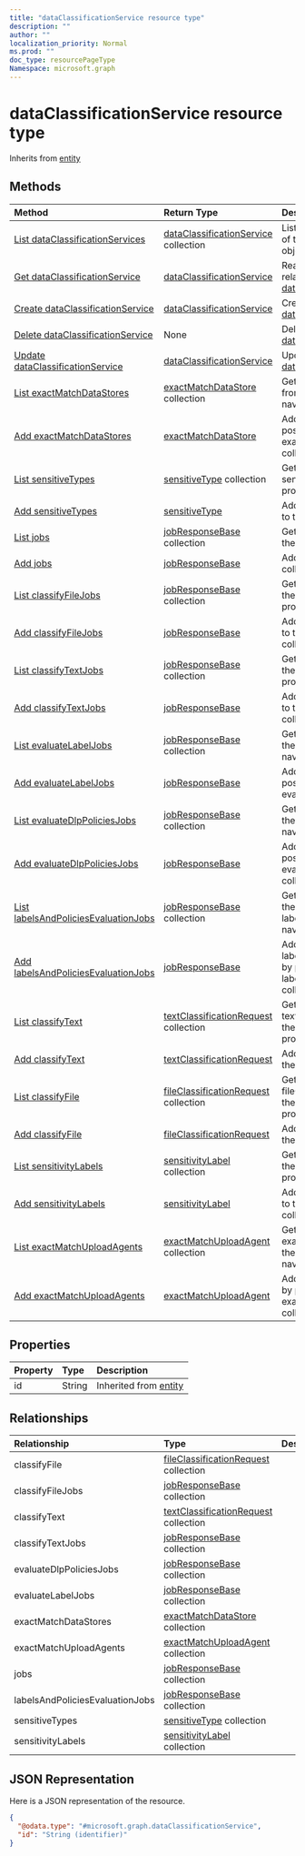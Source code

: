 ```yaml
---
title: "dataClassificationService resource type"
description: ""
author: ""
localization_priority: Normal
ms.prod: ""
doc_type: resourcePageType
Namespace: microsoft.graph
---
```



# dataClassificationService resource type




Inherits from [entity](../resources/entity.md)

## Methods
|Method|Return Type|Description|
|:---|:---|:---|
|[List dataClassificationServices](../api/dataclassificationservice-list.md)|[dataClassificationService](../resources/dataClassificationService.md) collection|List properties and relationships of the [dataClassificationService](../resources/dataclassificationservice.md) objects.|
|[Get dataClassificationService](../api/dataclassificationservice-get.md)|[dataClassificationService](../resources/dataClassificationService.md)|Read properties and relationships of the [dataClassificationService](../resources/dataclassificationservice.md) object.|
|[Create dataClassificationService](../api/dataclassificationservice-create.md)|[dataClassificationService](../resources/dataClassificationService.md)|Create a new [dataClassificationService](../resources/dataclassificationservice.md) object.|
|[Delete dataClassificationService](../api/dataclassificationservice-delete.md)|None|Deletes a [dataClassificationService](../resources/dataclassificationservice.md).|
|[Update dataClassificationService](../api/dataclassificationservice-update.md)|[dataClassificationService](../resources/dataClassificationService.md)|Update the properties of a [dataClassificationService](../resources/dataclassificationservice.md) object.|
|[List exactMatchDataStores](../api/dataclassificationservice-list-exactmatchdatastores.md)|[exactMatchDataStore](../resources/exactMatchDataStore.md) collection|Get the exactMatchDataStores from the exactMatchDataStores navigation property.|
|[Add exactMatchDataStores](../api/dataclassificationservice-post-exactmatchdatastores.md)|[exactMatchDataStore](../resources/exactMatchDataStore.md)|Add exactMatchDataStores by posting to the exactMatchDataStores collection.|
|[List sensitiveTypes](../api/dataclassificationservice-list-sensitivetypes.md)|[sensitiveType](../resources/sensitiveType.md) collection|Get the sensitiveTypes from the sensitiveTypes navigation property.|
|[Add sensitiveTypes](../api/dataclassificationservice-post-sensitivetypes.md)|[sensitiveType](../resources/sensitiveType.md)|Add sensitiveTypes by posting to the sensitiveTypes collection.|
|[List jobs](../api/dataclassificationservice-list-jobs.md)|[jobResponseBase](../resources/jobResponseBase.md) collection|Get the jobResponseBases from the jobs navigation property.|
|[Add jobs](../api/dataclassificationservice-post-jobs.md)|[jobResponseBase](../resources/jobResponseBase.md)|Add jobs by posting to the jobs collection.|
|[List classifyFileJobs](../api/dataclassificationservice-list-classifyfilejobs.md)|[jobResponseBase](../resources/jobResponseBase.md) collection|Get the jobResponseBases from the classifyFileJobs navigation property.|
|[Add classifyFileJobs](../api/dataclassificationservice-post-classifyfilejobs.md)|[jobResponseBase](../resources/jobResponseBase.md)|Add classifyFileJobs by posting to the classifyFileJobs collection.|
|[List classifyTextJobs](../api/dataclassificationservice-list-classifytextjobs.md)|[jobResponseBase](../resources/jobResponseBase.md) collection|Get the jobResponseBases from the classifyTextJobs navigation property.|
|[Add classifyTextJobs](../api/dataclassificationservice-post-classifytextjobs.md)|[jobResponseBase](../resources/jobResponseBase.md)|Add classifyTextJobs by posting to the classifyTextJobs collection.|
|[List evaluateLabelJobs](../api/dataclassificationservice-list-evaluatelabeljobs.md)|[jobResponseBase](../resources/jobResponseBase.md) collection|Get the jobResponseBases from the evaluateLabelJobs navigation property.|
|[Add evaluateLabelJobs](../api/dataclassificationservice-post-evaluatelabeljobs.md)|[jobResponseBase](../resources/jobResponseBase.md)|Add evaluateLabelJobs by posting to the evaluateLabelJobs collection.|
|[List evaluateDlpPoliciesJobs](../api/dataclassificationservice-list-evaluatedlppoliciesjobs.md)|[jobResponseBase](../resources/jobResponseBase.md) collection|Get the jobResponseBases from the evaluateDlpPoliciesJobs navigation property.|
|[Add evaluateDlpPoliciesJobs](../api/dataclassificationservice-post-evaluatedlppoliciesjobs.md)|[jobResponseBase](../resources/jobResponseBase.md)|Add evaluateDlpPoliciesJobs by posting to the evaluateDlpPoliciesJobs collection.|
|[List labelsAndPoliciesEvaluationJobs](../api/dataclassificationservice-list-labelsandpoliciesevaluationjobs.md)|[jobResponseBase](../resources/jobResponseBase.md) collection|Get the jobResponseBases from the labelsAndPoliciesEvaluationJobs navigation property.|
|[Add labelsAndPoliciesEvaluationJobs](../api/dataclassificationservice-post-labelsandpoliciesevaluationjobs.md)|[jobResponseBase](../resources/jobResponseBase.md)|Add labelsAndPoliciesEvaluationJobs by posting to the labelsAndPoliciesEvaluationJobs collection.|
|[List classifyText](../api/dataclassificationservice-list-classifytext.md)|[textClassificationRequest](../resources/textClassificationRequest.md) collection|Get the textClassificationRequests from the classifyText navigation property.|
|[Add classifyText](../api/dataclassificationservice-post-classifytext.md)|[textClassificationRequest](../resources/textClassificationRequest.md)|Add classifyText by posting to the classifyText collection.|
|[List classifyFile](../api/dataclassificationservice-list-classifyfile.md)|[fileClassificationRequest](../resources/fileClassificationRequest.md) collection|Get the fileClassificationRequests from the classifyFile navigation property.|
|[Add classifyFile](../api/dataclassificationservice-post-classifyfile.md)|[fileClassificationRequest](../resources/fileClassificationRequest.md)|Add classifyFile by posting to the classifyFile collection.|
|[List sensitivityLabels](../api/dataclassificationservice-list-sensitivitylabels.md)|[sensitivityLabel](../resources/sensitivityLabel.md) collection|Get the sensitivityLabels from the sensitivityLabels navigation property.|
|[Add sensitivityLabels](../api/dataclassificationservice-post-sensitivitylabels.md)|[sensitivityLabel](../resources/sensitivityLabel.md)|Add sensitivityLabels by posting to the sensitivityLabels collection.|
|[List exactMatchUploadAgents](../api/dataclassificationservice-list-exactmatchuploadagents.md)|[exactMatchUploadAgent](../resources/exactMatchUploadAgent.md) collection|Get the exactMatchUploadAgents from the exactMatchUploadAgents navigation property.|
|[Add exactMatchUploadAgents](../api/dataclassificationservice-post-exactmatchuploadagents.md)|[exactMatchUploadAgent](../resources/exactMatchUploadAgent.md)|Add exactMatchUploadAgents by posting to the exactMatchUploadAgents collection.|

## Properties
|Property|Type|Description|
|:---|:---|:---|
|id|String| Inherited from [entity](../resources/entity.md)|

## Relationships
|Relationship|Type|Description|
|:---|:---|:---|
|classifyFile|[fileClassificationRequest](../resources/fileClassificationRequest.md) collection||
|classifyFileJobs|[jobResponseBase](../resources/jobResponseBase.md) collection||
|classifyText|[textClassificationRequest](../resources/textClassificationRequest.md) collection||
|classifyTextJobs|[jobResponseBase](../resources/jobResponseBase.md) collection||
|evaluateDlpPoliciesJobs|[jobResponseBase](../resources/jobResponseBase.md) collection||
|evaluateLabelJobs|[jobResponseBase](../resources/jobResponseBase.md) collection||
|exactMatchDataStores|[exactMatchDataStore](../resources/exactMatchDataStore.md) collection||
|exactMatchUploadAgents|[exactMatchUploadAgent](../resources/exactMatchUploadAgent.md) collection||
|jobs|[jobResponseBase](../resources/jobResponseBase.md) collection||
|labelsAndPoliciesEvaluationJobs|[jobResponseBase](../resources/jobResponseBase.md) collection||
|sensitiveTypes|[sensitiveType](../resources/sensitiveType.md) collection||
|sensitivityLabels|[sensitivityLabel](../resources/sensitivityLabel.md) collection||

## JSON Representation
Here is a JSON representation of the resource.
<!-- {
  "blockType": "resource",
  "keyProperty": "id",
  "@odata.type": "microsoft.graph.dataClassificationService",
  "baseType": "microsoft.graph.entity",
  "openType": false
}
-->
``` json
{
  "@odata.type": "#microsoft.graph.dataClassificationService",
  "id": "String (identifier)"
}
```


